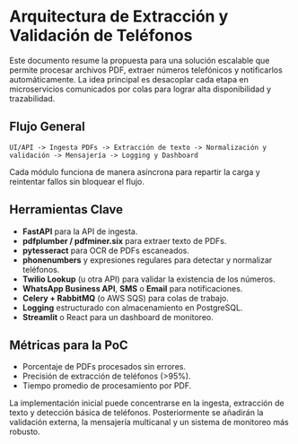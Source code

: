 # Arquitectura de Extracción y Validación de Teléfonos

Este documento resume la propuesta para una solución escalable que permite procesar archivos PDF, extraer números telefónicos y notificarlos automáticamente. La idea principal es desacoplar cada etapa en microservicios comunicados por colas para lograr alta disponibilidad y trazabilidad.

## Flujo General
```
UI/API -> Ingesta PDFs -> Extracción de texto -> Normalización y validación -> Mensajería -> Logging y Dashboard
```
Cada módulo funciona de manera asíncrona para repartir la carga y reintentar fallos sin bloquear el flujo.

## Herramientas Clave
- **FastAPI** para la API de ingesta.
- **pdfplumber / pdfminer.six** para extraer texto de PDFs.
- **pytesseract** para OCR de PDFs escaneados.
- **phonenumbers** y expresiones regulares para detectar y normalizar teléfonos.
- **Twilio Lookup** (u otra API) para validar la existencia de los números.
- **WhatsApp Business API**, **SMS** o **Email** para notificaciones.
- **Celery + RabbitMQ** (o AWS SQS) para colas de trabajo.
- **Logging** estructurado con almacenamiento en PostgreSQL.
- **Streamlit** o React para un dashboard de monitoreo.

## Métricas para la PoC
- Porcentaje de PDFs procesados sin errores.
- Precisión de extracción de teléfonos (>95%).
- Tiempo promedio de procesamiento por PDF.

La implementación inicial puede concentrarse en la ingesta, extracción de texto y detección básica de teléfonos. Posteriormente se añadirán la validación externa, la mensajería multicanal y un sistema de monitoreo más robusto.
